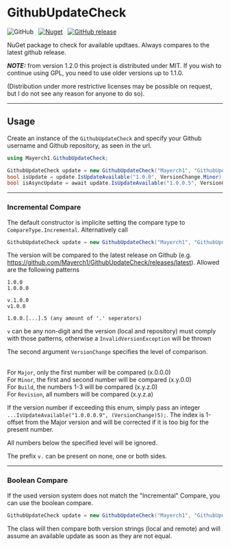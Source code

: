 # GithubUpdateCheck

![GitHub](https://img.shields.io/github/license/mayerch1/GithubUpdateCheck)
&nbsp;
[![Nuget](https://img.shields.io/nuget/v/Mayerch1.GithubUpdateCheck)](https://www.nuget.org/packages/Mayerch1.GithubUpdateCheck/)
&nbsp;
[![GitHub release](https://img.shields.io/github/release/mayerch1/GithubUpdateCheck.svg)](https://github.com/mayerch1/GithubUpdateCheck/releases/latest)

NuGet package to check for available updtaes. Always compares to the latest github release.

***NOTE:*** from version 1.2.0 this project is distributed under MIT. If you wish to continue using GPL, you need to use older versions up to 1.1.0. 

(Distribution under more restrictive licenses may be possible on request, but I do not see any reason for anyone to do so).

---

## Usage
Create an instance of the `GithubUpdateCheck` and specify your Github username and Github repository, as seen in the url.


```cs
using Mayerch1.GithubUpdateCheck;

GithubUpdateCheck update = new GithubUpdateCheck("Mayerch1", "GithubUpdateCheck");
bool isUpdate = update.IsUpdateAvailable("1.0.0", VersionChange.Minor);
bool isAsyncUpdate = await update.IsUpdateAvailable("1.0.0.5", VersionChange.Revision);
```

---

### Incremental Compare
The default constructor is implicite setting the compare type to `CompareType.Incremental`.
Alternatively call
```cs
GithubUpdateCheck update = new GithubUpdateCheck("Mayerch1", "GithubUpdateCheck", CompareType.Incremental);
```

The version will be compared to the latest release on Github (e.g. https://github.com/Mayerch1/GithubUpdateCheck/releases/latest). 
Allowed are the following patterns
```
1.0.0
1.0.0.0

v.1.0.0
v1.0.0

1.0.0.[...].5 (any amount of '.' seperators)
```
`v` can be any non-digit and the version (local and repository) must comply with those patterns, otherwise a `InvalidVersionException` will be thrown 

The second argument `VersionChange` specifies the level of comparison.

</br>For `Major`, only the first number will be compared (x.0.0.0)
</br>For `Minor`, the first and second number will be compared (x.y.0.0)
</br>For `Build`, the numbers 1-3 will be compared (x.y.z.0)
</br>For `Revision`, all numbers will be compared (x.y.z.a)

If the version number if exceeding this enum, simply pass an integer `...IsUpdateAvailable("1.0.0.0.9", (VersionChange)5);`. The index is 1-offset from the Major version and will be corrected if it is too big for the present number.

All numbers below the specified level will be ignored.

The prefix `v.` can be present on none, one or both sides.

---

### Boolean Compare
If the used version system does not match the "Incremental" Compare, you can use the boolean compare.
```cs
GithubUpdateCheck update = new GithubUpdateCheck("Mayerch1", "GithubUpdateCheck", CompareType.Boolean);
```
The class will then compare both version strings (local and remote) and will assume an available update as 
soon as they are not equal.
